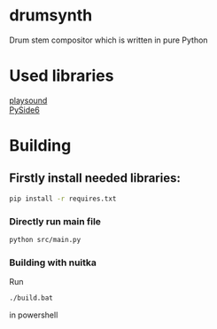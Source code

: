 # drumsynth
Drum stem compositor which is written in pure Python

# Used libraries <br>
[playsound](https://github.com/TaylorSMarks/playsound)<br>
[PySide6](https://github.com/qtproject/pyside-pyside-setup)<br>

# Building
## Firstly install needed libraries:

```bash
pip install -r requires.txt
```

### Directly run main file

```bash
python src/main.py
```

### Building with nuitka

Run 
```bash
./build.bat
```
in powershell
